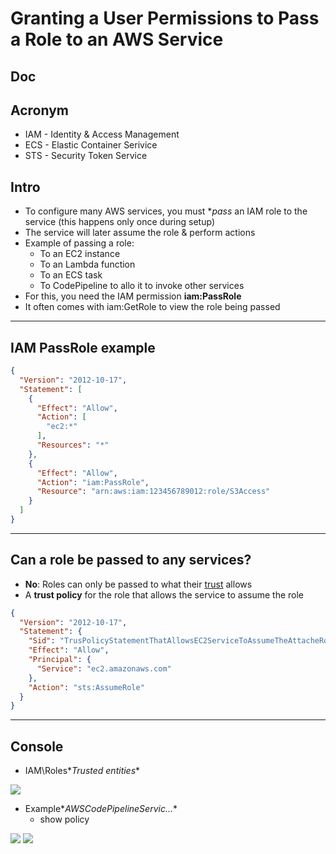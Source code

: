 # Granting a User Permissions to Pass a Role to an AWS Service

## Doc

## Acronym
* IAM - Identity & Access Management
* ECS - Elastic Container Serivice
* STS - Security Token Service

## Intro
* To configure many AWS services, you must **pass* an IAM role to the service (this happens
  only once during setup)
* The service will later assume the role & perform actions
* Example of passing a role: 
    * To an EC2 instance
    * To an Lambda function
    * To an ECS task
    * To CodePipeline to allo it to invoke other services
* For this, you need the IAM permission **iam:PassRole**
* It often comes with iam:GetRole to view the role being passed

---

## IAM PassRole example
````json
{
  "Version": "2012-10-17",
  "Statement": [
    {
      "Effect": "Allow",
      "Action": [
        "ec2:*"
      ],
      "Resources": "*"
    },
    {
      "Effect": "Allow",
      "Action": "iam:PassRole",
      "Resource": "arn:aws:iam:123456789012:role/S3Access"
    }
  ]
}
````

---

## Can a role be passed to any services?
* **No**: Roles can only be passed to what their <ins>trust</ins> allows 
* A **trust policy** for the role that allows the service to assume the role
````json
{
  "Version": "2012-10-17",
  "Statement": {
    "Sid": "TrusPolicyStatementThatAllowsEC2ServiceToAssumeTheAttacheRole",
    "Effect": "Allow",
    "Principal": {
      "Service": "ec2.amazonaws.com"
    },
    "Action": "sts:AssumeRole"
  }
}
````

---

## Console
* IAM\Roles\**Trusted entities**

[<img src="https://i.imgur.com/rMlrDOk.png">](https://i.imgur.com/rMlrDOk.png)

* Example\**AWSCodePipelineServic...**
    * show policy

[<img src="https://i.imgur.com/WAbF30M.png">](https://i.imgur.com/WAbF30M.png)
[<img src="https://i.imgur.com/ZL3YyWH.png">](https://i.imgur.com/ZL3YyWH.png)
